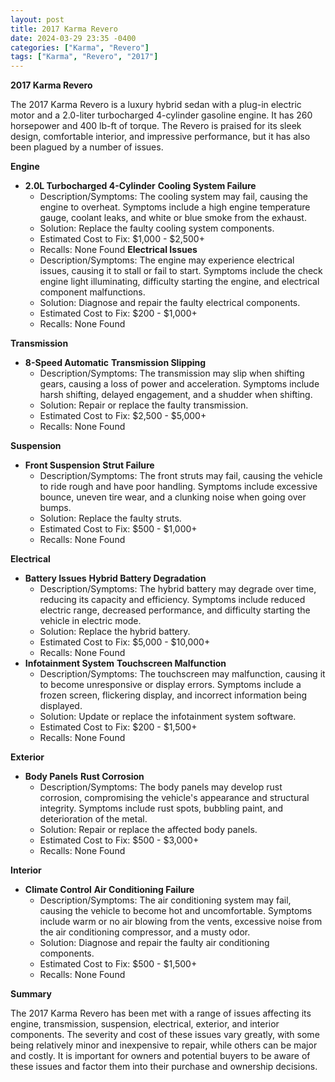 ```yaml
---
layout: post
title: 2017 Karma Revero
date: 2024-03-29 23:35 -0400
categories: ["Karma", "Revero"]
tags: ["Karma", "Revero", "2017"]
---
```

**2017 Karma Revero**

The 2017 Karma Revero is a luxury hybrid sedan with a plug-in electric motor and a 2.0-liter turbocharged 4-cylinder gasoline engine. It has 260 horsepower and 400 lb-ft of torque. The Revero is praised for its sleek design, comfortable interior, and impressive performance, but it has also been plagued by a number of issues.

**Engine**

* **2.0L Turbocharged 4-Cylinder**
 **Cooling System Failure**
  * Description/Symptoms: The cooling system may fail, causing the engine to overheat. Symptoms include a high engine temperature gauge, coolant leaks, and white or blue smoke from the exhaust.
  * Solution: Replace the faulty cooling system components.
  * Estimated Cost to Fix: $1,000 - $2,500+
  * Recalls: None Found
 **Electrical Issues**
  * Description/Symptoms: The engine may experience electrical issues, causing it to stall or fail to start. Symptoms include the check engine light illuminating, difficulty starting the engine, and electrical component malfunctions.
  * Solution: Diagnose and repair the faulty electrical components.
  * Estimated Cost to Fix: $200 - $1,000+
  * Recalls: None Found

**Transmission**

* **8-Speed Automatic**
 **Transmission Slipping**
  * Description/Symptoms: The transmission may slip when shifting gears, causing a loss of power and acceleration. Symptoms include harsh shifting, delayed engagement, and a shudder when shifting.
  * Solution: Repair or replace the faulty transmission.
  * Estimated Cost to Fix: $2,500 - $5,000+
  * Recalls: None Found

**Suspension**

* **Front Suspension**
 **Strut Failure**
  * Description/Symptoms: The front struts may fail, causing the vehicle to ride rough and have poor handling. Symptoms include excessive bounce, uneven tire wear, and a clunking noise when going over bumps.
  * Solution: Replace the faulty struts.
  * Estimated Cost to Fix: $500 - $1,000+
  * Recalls: None Found

**Electrical**

* **Battery Issues**
 **Hybrid Battery Degradation**
  * Description/Symptoms: The hybrid battery may degrade over time, reducing its capacity and efficiency. Symptoms include reduced electric range, decreased performance, and difficulty starting the vehicle in electric mode.
  * Solution: Replace the hybrid battery.
  * Estimated Cost to Fix: $5,000 - $10,000+
  * Recalls: None Found
* **Infotainment System**
 **Touchscreen Malfunction**
  * Description/Symptoms: The touchscreen may malfunction, causing it to become unresponsive or display errors. Symptoms include a frozen screen, flickering display, and incorrect information being displayed.
  * Solution: Update or replace the infotainment system software.
  * Estimated Cost to Fix: $200 - $1,500+
  * Recalls: None Found

**Exterior**

* **Body Panels**
 **Rust Corrosion**
  * Description/Symptoms: The body panels may develop rust corrosion, compromising the vehicle's appearance and structural integrity. Symptoms include rust spots, bubbling paint, and deterioration of the metal.
  * Solution: Repair or replace the affected body panels.
  * Estimated Cost to Fix: $500 - $3,000+
  * Recalls: None Found

**Interior**

* **Climate Control**
 **Air Conditioning Failure**
  * Description/Symptoms: The air conditioning system may fail, causing the vehicle to become hot and uncomfortable. Symptoms include warm or no air blowing from the vents, excessive noise from the air conditioning compressor, and a musty odor.
  * Solution: Diagnose and repair the faulty air conditioning components.
  * Estimated Cost to Fix: $500 - $1,500+
  * Recalls: None Found

**Summary**

The 2017 Karma Revero has been met with a range of issues affecting its engine, transmission, suspension, electrical, exterior, and interior components. The severity and cost of these issues vary greatly, with some being relatively minor and inexpensive to repair, while others can be major and costly. It is important for owners and potential buyers to be aware of these issues and factor them into their purchase and ownership decisions.
